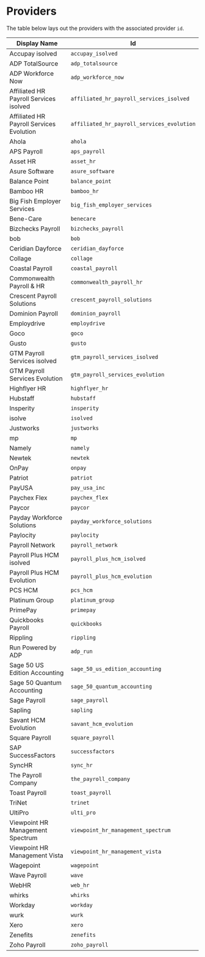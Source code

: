 # Providers

The table below lays out the providers with the associated provider `id`.


Display Name | Id 
---------|----------
Accupay isolved | `accupay_isolved`
ADP TotalSource | `adp_totalsource`
ADP Workforce Now | `adp_workforce_now`
Affiliated HR Payroll Services isolved | `affiliated_hr_payroll_services_isolved`
Affiliated HR Payroll Services Evolution | `affiliated_hr_payroll_services_evolution`
Ahola | `ahola`
APS Payroll | `aps_payroll`
Asset HR | `asset_hr`
Asure Software | `asure_software`
Balance Point | `balance_point`
Bamboo HR | `bamboo_hr`
Big Fish Employer Services | `big_fish_employer_services`
Bene-Care | `benecare`
Bizchecks Payroll | `bizchecks_payroll`
bob | `bob`
Ceridian Dayforce | `ceridian_dayforce`
Collage | `collage`
Coastal Payroll | `coastal_payroll`
Commonwealth Payroll & HR | `commonwealth_payroll_hr`
Crescent Payroll Solutions | `crescent_payroll_solutions`
Dominion Payroll | `dominion_payroll`
Employdrive | `employdrive`
Goco | `goco`
Gusto | `gusto`
GTM Payroll Services isolved | `gtm_payroll_services_isolved`
GTM Payroll Services Evolution | `gtm_payroll_services_evolution`
Highflyer HR | `highflyer_hr`
Hubstaff | `hubstaff`
Insperity | `insperity`
isolve | `isolved`
Justworks | `justworks`
mp | `mp`
Namely | `namely`
Newtek | `newtek`
OnPay | `onpay`
Patriot | `patriot`
PayUSA | `pay_usa_inc`
Paychex Flex | `paychex_flex`
Paycor | `paycor`
Payday Workforce Solutions | `payday_workforce_solutions`
Paylocity | `paylocity`
Payroll Network | `payroll_network`
Payroll Plus HCM isolved | `payroll_plus_hcm_isolved`
Payroll Plus HCM Evolution | `payroll_plus_hcm_evolution`
PCS HCM | `pcs_hcm`
Platinum Group | `platinum_group`
PrimePay | `primepay`
Quickbooks Payroll | `quickbooks`
Rippling | `rippling`
Run Powered by ADP | `adp_run`
Sage 50 US Edition Accounting | `sage_50_us_edition_accounting`
Sage 50 Quantum Accounting | `sage_50_quantum_accounting`
Sage Payroll | `sage_payroll`
Sapling | `sapling`
Savant HCM Evolution | `savant_hcm_evolution`
Square Payroll | `square_payroll`
SAP SuccessFactors | `successfactors`
SyncHR | `sync_hr`
The Payroll Company | `the_payroll_company`
Toast Payroll | `toast_payroll`
TriNet | `trinet`
UltiPro | `ulti_pro`
Viewpoint HR Management Spectrum | `viewpoint_hr_management_spectrum`
Viewpoint HR Management Vista | `viewpoint_hr_management_vista`
Wagepoint | `wagepoint`
Wave Payroll | `wave`
WebHR | `web_hr`
whirks | `whirks`
Workday | `workday`
wurk | `wurk`
Xero | `xero`
Zenefits | `zenefits`
Zoho Payroll | `zoho_payroll`
